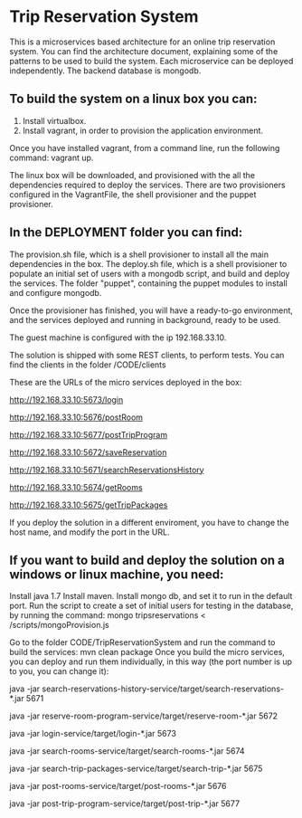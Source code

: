 # Trip Reservation System

This is a microservices based architecture for an online trip reservation system.
You can find the architecture document, explaining some of the patterns to be used to build the system.
Each microservice can be deployed independently.
The backend database is mongodb.

## To build the system on a linux box you can:
1. Install virtualbox.
2. Install vagrant, in order to provision the application environment.

Once you have installed vagrant, from a command line, run the following command: vagrant up.

The linux box will be downloaded, and provisioned with the all the dependencies required to deploy the services.
There are two provisioners configured in the VagrantFile, the shell provisioner and the puppet provisioner.

## In the DEPLOYMENT folder you can find:
The provision.sh file, which is a shell provisioner to install all the main dependencies in the box.
The deploy.sh file, which is a shell provisioner to populate an initial set of users with a mongodb script, and build and deploy the services.
The folder "puppet", containing the puppet modules to install and configure mongodb.

Once the provisioner has finished, you will have a ready-to-go environment, and the services deployed and running in background, ready to be used.

The guest machine is configured with the ip 192.168.33.10.

The solution is shipped with some REST clients, to perform tests. You can find the clients in the folder /CODE/clients

These are the URLs of the micro services deployed in the box:

http://192.168.33.10:5673/login

http://192.168.33.10:5676/postRoom

http://192.168.33.10:5677/postTripProgram

http://192.168.33.10:5672/saveReservation

http://192.168.33.10:5671/searchReservationsHistory

http://192.168.33.10:5674/getRooms

http://192.168.33.10:5675/getTripPackages

If you deploy the solution in a different enviroment, you have to change the host name, and modify the port in the URL.

## If you want to build and deploy the solution on a windows or linux machine, you need:

Install java 1.7
Install maven.
Install mongo db, and set it to run in the default port.
Run the script to create a set of initial users for testing in the database, by running the command: 
mongo tripsreservations < /scripts/mongoProvision.js

Go to the folder CODE/TripReservationSystem and run the command to build the services: mvn clean package
Once you build the micro services, you can deploy and run them individually, in this way (the port number is up to you, you can change it):

java -jar search-reservations-history-service/target/search-reservations-*.jar 5671 

java -jar reserve-room-program-service/target/reserve-room-*.jar 5672 

java -jar login-service/target/login-*.jar 5673 

java -jar search-rooms-service/target/search-rooms-*.jar 5674 

java -jar search-trip-packages-service/target/search-trip-*.jar 5675 

java -jar post-rooms-service/target/post-rooms-*.jar 5676 

java -jar post-trip-program-service/target/post-trip-*.jar 5677 
